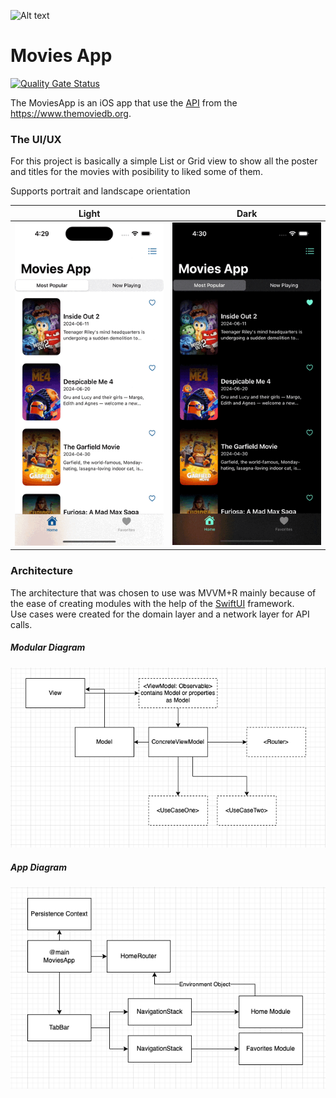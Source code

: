 ![Alt text](https://www.themoviedb.org/assets/2/v4/logos/v2/blue_long_1-8ba2ac31f354005783fab473602c34c3f4fd207150182061e425d366e4f34596.svg "a title")

# Movies App

[![Quality Gate Status](https://sonarcloud.io/api/project_badges/measure?project=thepraide_mobile-challenge-app&metric=alert_status)](https://sonarcloud.io/summary/new_code?id=thepraide_mobile-challenge-app)

The MoviesApp is an iOS app that use the [API](https://api.themoviedb.org) from the https://www.themoviedb.org.

### The UI/UX

For this project is basically a simple List or Grid view to show all the poster and titles for the movies with posibility to liked some of them.

Supports portrait and landscape orientation

| Light    | Dark |
| -------- | ------- |
| <img src="https://github.com/thepraide/mobile-challenge-app/blob/main/images/challenge_light.gif?raw=true" >  | <img src = "https://github.com/thepraide/mobile-challenge-app/blob/main/images/challenge_dark.gif?raw=true">   |

### Architecture

The architecture that was chosen to use was MVVM+R mainly because of the ease of creating modules with the help of the [SwiftUI](https://developer.apple.com/xcode/swiftui/) framework.\
Use cases were created for the domain layer and a network layer for API calls.

##### Modular Diagram
<img src="https://github.com/thepraide/mobile-challenge-app/blob/main/images/module-diagram.png" >

##### App Diagram
<img src = "https://github.com/thepraide/mobile-challenge-app/blob/main/images/app-diagram.png">

